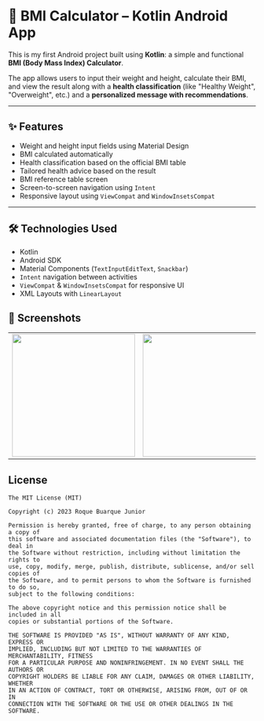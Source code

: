 # 📱 BMI Calculator – Kotlin Android App

This is my first Android project built using **Kotlin**: a simple and functional **BMI (Body Mass Index) Calculator**.

The app allows users to input their weight and height, calculate their BMI, and view the result along with a **health classification** (like "Healthy Weight", "Overweight", etc.) and a **personalized message with recommendations**.

---

## ✨ Features

- Weight and height input fields using Material Design
- BMI calculated automatically
- Health classification based on the official BMI table
- Tailored health advice based on the result
- BMI reference table screen
- Screen-to-screen navigation using `Intent`
- Responsive layout using `ViewCompat` and `WindowInsetsCompat`

---

## 🛠 Technologies Used

- Kotlin
- Android SDK
- Material Components (`TextInputEditText`, `Snackbar`)
- `Intent` navigation between activities
- `ViewCompat` & `WindowInsetsCompat` for responsive UI
- XML Layouts with `LinearLayout`

## :camera_flash: Screenshots

<table>
  <tr>
    <td><img src="https://github.com/user-attachments/assets/60a18cbd-1cae-41a4-83c6-ac1e81d664fe" width="250"/></td>
    <td><img src="https://github.com/user-attachments/assets/71f5fcc9-f369-4046-ac5a-f9a682170228" width="250"/></td>
    <td><img src="https://github.com/user-attachments/assets/b3483391-733e-42b7-8bc9-87e024c2edf6" width="250"/></td>
  </tr>
</table>




## License

```
The MIT License (MIT)

Copyright (c) 2023 Roque Buarque Junior

Permission is hereby granted, free of charge, to any person obtaining a copy of
this software and associated documentation files (the "Software"), to deal in
the Software without restriction, including without limitation the rights to
use, copy, modify, merge, publish, distribute, sublicense, and/or sell copies of
the Software, and to permit persons to whom the Software is furnished to do so,
subject to the following conditions:

The above copyright notice and this permission notice shall be included in all
copies or substantial portions of the Software.

THE SOFTWARE IS PROVIDED "AS IS", WITHOUT WARRANTY OF ANY KIND, EXPRESS OR
IMPLIED, INCLUDING BUT NOT LIMITED TO THE WARRANTIES OF MERCHANTABILITY, FITNESS
FOR A PARTICULAR PURPOSE AND NONINFRINGEMENT. IN NO EVENT SHALL THE AUTHORS OR
COPYRIGHT HOLDERS BE LIABLE FOR ANY CLAIM, DAMAGES OR OTHER LIABILITY, WHETHER
IN AN ACTION OF CONTRACT, TORT OR OTHERWISE, ARISING FROM, OUT OF OR IN
CONNECTION WITH THE SOFTWARE OR THE USE OR OTHER DEALINGS IN THE SOFTWARE.
```
